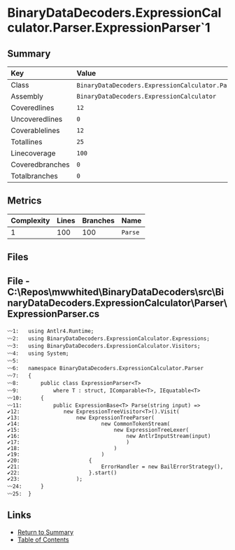 ﻿# BinaryDataDecoders.ExpressionCalculator.Parser.ExpressionParser`1

## Summary

| Key             | Value                                                               |
| :-------------- | :------------------------------------------------------------------ |
| Class           | `BinaryDataDecoders.ExpressionCalculator.Parser.ExpressionParser`1` |
| Assembly        | `BinaryDataDecoders.ExpressionCalculator`                           |
| Coveredlines    | `12`                                                                |
| Uncoveredlines  | `0`                                                                 |
| Coverablelines  | `12`                                                                |
| Totallines      | `25`                                                                |
| Linecoverage    | `100`                                                               |
| Coveredbranches | `0`                                                                 |
| Totalbranches   | `0`                                                                 |

## Metrics

| Complexity | Lines | Branches | Name    |
| :--------- | :---- | :------- | :------ |
| 1          | 100   | 100      | `Parse` |

## Files

## File - C:\Repos\mwwhited\BinaryDataDecoders\src\BinaryDataDecoders.ExpressionCalculator\Parser\ExpressionParser.cs

```CSharp
〰1:   using Antlr4.Runtime;
〰2:   using BinaryDataDecoders.ExpressionCalculator.Expressions;
〰3:   using BinaryDataDecoders.ExpressionCalculator.Visitors;
〰4:   using System;
〰5:   
〰6:   namespace BinaryDataDecoders.ExpressionCalculator.Parser
〰7:   {
〰8:       public class ExpressionParser<T>
〰9:           where T : struct, IComparable<T>, IEquatable<T>
〰10:      {
〰11:          public ExpressionBase<T> Parse(string input) =>
✔12:              new ExpressionTreeVisitor<T>().Visit(
✔13:                  new ExpressionTreeParser(
✔14:                          new CommonTokenStream(
✔15:                              new ExpressionTreeLexer(
✔16:                                  new AntlrInputStream(input)
✔17:                                  )
✔18:                              )
✔19:                          )
✔20:                      {
✔21:                          ErrorHandler = new BailErrorStrategy(),
✔22:                      }.start()
✔23:                  );
〰24:      }
〰25:  }
```

## Links

* [Return to Summary](Summary.md)
* [Table of Contents](../TOC.md)

